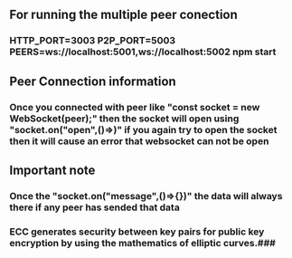 ## For running the multiple peer conection ##
### HTTP_PORT=3003 P2P_PORT=5003 PEERS=ws://localhost:5001,ws://localhost:5002 npm start ###

## Peer Connection information ##
### Once you connected with peer like "const socket = new WebSocket(peer);" then the socket will open using "socket.on("open",()=>)" if you again try to open the socket then it will cause an error that websocket can not be open 

## Important note ##

### Once the "socket.on("message",()=>{})" the data will always there if any peer has sended that data ###
### ECC generates security between key pairs for public key encryption by using the mathematics of elliptic curves.###



